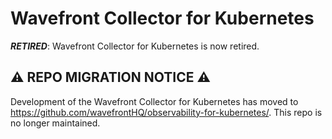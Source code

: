 # Wavefront Collector for Kubernetes

***RETIRED***: Wavefront Collector for Kubernetes is now retired.

## ⚠️ REPO MIGRATION NOTICE ⚠️
Development of the Wavefront Collector for Kubernetes has moved to https://github.com/wavefrontHQ/observability-for-kubernetes/. This repo is no longer maintained.
